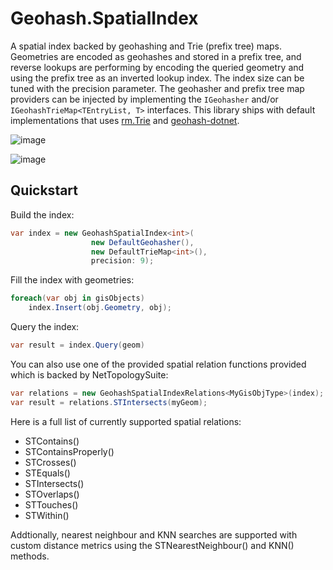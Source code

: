 # Geohash.SpatialIndex
A spatial index backed by geohashing and Trie (prefix tree) maps. Geometries are encoded as geohashes and stored in a prefix tree, and reverse lookups are performing by encoding the queried geometry and using the prefix tree as an inverted lookup index. The index size can be tuned with the precision parameter. The geohasher and prefix tree map providers can be injected by implementing the `IGeohasher` and/or `IGeohashTrieMap<TEntryList, T>` interfaces. This library ships with default implementations that uses [rm.Trie](https://github.com/rmandvikar/csharp-trie) and [geohash-dotnet](https://github.com/postlagerkarte/geohash-dotnet).

![image](https://user-images.githubusercontent.com/3635018/113932204-a1109e00-97f3-11eb-8549-7464224445d3.png)

![image](https://user-images.githubusercontent.com/3635018/113932377-d0270f80-97f3-11eb-9514-ab1a5bf1df8a.png)


## Quickstart
Build the index:
```csharp
var index = new GeohashSpatialIndex<int>(
                  new DefaultGeohasher(), 
                  new DefaultTrieMap<int>(), 
                  precision: 9);
```  

Fill the index with geometries:
```csharp
foreach(var obj in gisObjects)
    index.Insert(obj.Geometry, obj);
```

Query the index:
```csharp
var result = index.Query(geom)
```

You can also use one of the provided spatial relation functions provided which is backed by NetTopologySuite:
```csharp
var relations = new GeohashSpatialIndexRelations<MyGisObjType>(index);
var result = relations.STIntersects(myGeom);
```
Here is a full list of currently supported spatial relations:
* STContains()
* STContainsProperly()
* STCrosses()
* STEquals()
* STIntersects()
* STOverlaps()
* STTouches()
* STWithin()

Addtionally, nearest neighbour and KNN searches are supported with custom distance metrics using the STNearestNeighbour() and KNN() methods.
